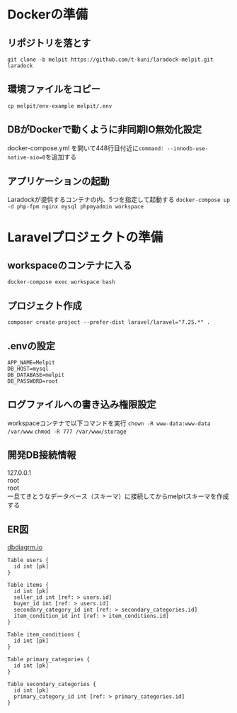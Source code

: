# Dockerの準備

## リポジトリを落とす
```git clone -b melpit https://github.com/t-kuni/laradock-melpit.git laradock```

## 環境ファイルをコピー
```cp melpit/env-example melpit/.env```

## DBがDockerで動くように非同期IO無効化設定
docker-compose.yml を開いて448行目付近に`command: --innodb-use-native-aio=0`を追加する

## アプリケーションの起動
Laradockが提供するコンテナの内、5つを指定して起動する
```docker-compose up -d php-fpm nginx mysql phpmyadmin workspace```

# Laravelプロジェクトの準備

## workspaceのコンテナに入る
```docker-compose exec workspace bash```

## プロジェクト作成
```composer create-project --prefer-dist laravel/laravel="7.25.*" .```

## .envの設定

```
APP_NAME=Melpit
DB_HOST=mysql
DB_DATABASE=melpit
DB_PASSWORD=root
```

## ログファイルへの書き込み権限設定
workspaceコンテナで以下コマンドを実行
```chown -R www-data:www-data /var/www```
```chmod -R 777 /var/www/storage```

## 開発DB接続情報
127.0.0.1  
root  
root  
一旦てきとうなデータベース（スキーマ）に接続してからmelpitスキーマを作成する

## ER図

[dbdiagrm.io](https://dbdiagram.io/d/61dfb7a44c9a8944ec92fc72)
```
Table users {
  id int [pk]
}

Table items {
  id int [pk]
  seller_id int [ref: > users.id]
  buyer_id int [ref: > users.id]
  secondary_category_id int [ref: > secondary_categories.id]
  item_condition_id int [ref: > item_conditions.id]
}

Table item_conditions {
  id int [pk]
}

Table primary_categories {
  id int [pk]
}

Table secondary_categories {
  id int [pk]
  primary_category_id int [ref: > primary_categories.id]
}
```

